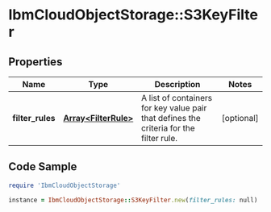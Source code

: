 # IbmCloudObjectStorage::S3KeyFilter

## Properties

Name | Type | Description | Notes
------------ | ------------- | ------------- | -------------
**filter_rules** | [**Array&lt;FilterRule&gt;**](FilterRule.md) | A list of containers for key value pair that defines the criteria for the filter rule. | [optional] 

## Code Sample

```ruby
require 'IbmCloudObjectStorage'

instance = IbmCloudObjectStorage::S3KeyFilter.new(filter_rules: null)
```


